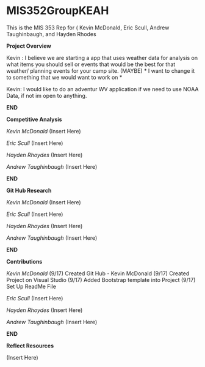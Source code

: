 # MIS352GroupKEAH
This is the MIS 353 Rep for ( Kevin McDonald, Eric Scull, Andrew Taughinbaugh, and Hayden Rhodes

**Project Overview**

Kevin : I believe we are starting a app that uses weather data for analysis on what items you should sell or events that would be the best for that weather/ planning events for your camp site. (MAYBE) * I want to change it to something that we would want to work on *

Kevin: I would like to do an adventur WV application if we need to use NOAA Data, if not im open to anything.

**END**



**Competitive Analysis**

*Kevin McDonald*
(Insert Here)

*Eric Scull*
(Insert Here)

*Hayden Rhoydes*
(Insert Here)

*Andrew Taughinbaugh*
(Insert Here)

**END**


**Git Hub Research**

*Kevin McDonald*
(Insert Here)

*Eric Scull*
(Insert Here)

*Hayden Rhoydes*
(Insert Here)

*Andrew Taughinbaugh*
(Insert Here)

**END**


**Contributions**

*Kevin McDonald*
(9/17) Created Git Hub - Kevin McDonald
(9/17) Created Project on Visual Studio 
(9/17) Added Bootstrap template into Project 
(9/17) Set Up ReadMe File

*Eric Scull*
(Insert Here)

*Hayden Rhoydes*
(Insert Here)

*Andrew Taughinbaugh*
(Insert Here)

**END**


**Reflect Resources**

(Insert Here)
